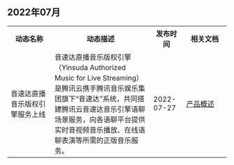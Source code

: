 ## 2022年07月
<table>
<tr><th width="20%">动态名称</th><th width="45%">动态描述</th><th width="15%">发布时间</th><th width="20%">相关文档</th>
</tr><tr>
<td>音速达直播音乐版权引擎服务上线</td>
<td>音速达直播音乐版权引擎（Yinsuda Authorized Music for Live Streaming）是腾讯云携手腾讯音乐娱乐集团旗下“音速达”系统，共同搭建腾讯云音速达音乐引擎语聊场景服务，向各语聊平台提供实时音视频音乐播放、在线语聊表演等所需的正版音乐服务。</td>
<td>2022-07-27</td>
<td><a href="https://cloud.tencent.com/document/product/1592/76295">产品概述</a></td>
</tr>
</tr></table>
